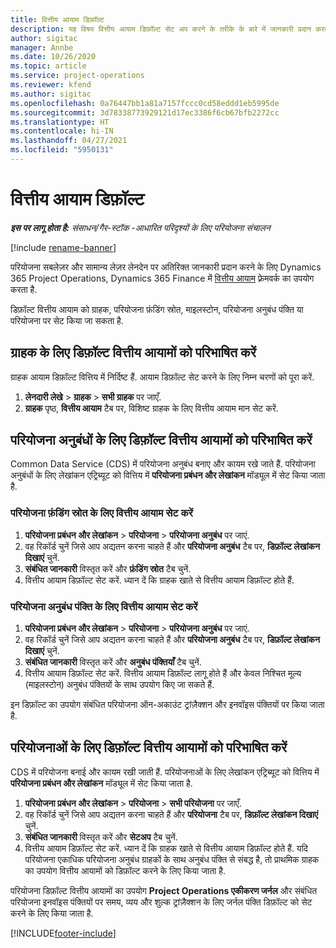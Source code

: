 ```yaml
---
title: वित्तीय आयाम डिफ़ॉल्ट
description: यह विषय वित्तीय आयाम डिफ़ॉल्ट सेट अप करने के तरीके के बारे में जानकारी प्रदान करता है.
author: sigitac
manager: Annbe
ms.date: 10/26/2020
ms.topic: article
ms.service: project-operations
ms.reviewer: kfend
ms.author: sigitac
ms.openlocfilehash: 0a76447bb1a81a7157fccc0cd58eddd1eb5995de
ms.sourcegitcommit: 3d78338773929121d17ec3386f6cb67bfb2272cc
ms.translationtype: HT
ms.contentlocale: hi-IN
ms.lasthandoff: 04/27/2021
ms.locfileid: "5950131"
---
```

# <a name="financial-dimension-defaults"></a>वित्तीय आयाम डिफ़ॉल्ट

_**इस पर लागू होता है:** संसाधन/गैर-स्टॉक -आधारित परिदृश्यों के लिए परियोजना संचालन_

[!include [rename-banner](~/includes/cc-data-platform-banner.md)]

परियोजना सबलेज़र और सामान्य लेज़र लेनदेन पर अतिरिक्त जानकारी प्रदान करने के लिए Dynamics 365 Project Operations, Dynamics 365 Finance में [वित्तीय आयाम](/dynamics365/finance/general-ledger/financial-dimensions) फ़्रेमवर्क का उपयोग करता है.

डिफ़ॉल्ट वित्तीय आयाम को ग्राहक, परियोजना फ़ंडिंग स्रोत, माइलस्टोन, परियोजना अनुबंध पंक्ति या परियोजना पर सेट किया जा सकता है.

## <a name="define-default-financial-dimensions-for-a-customer"></a>ग्राहक के लिए डिफ़ॉल्ट वित्तीय आयामों को परिभाषित करें

ग्राहक आयाम डिफ़ॉल्ट वित्तिय में निर्दिष्ट हैं. आयाम डिफ़ॉल्ट सेट करने के लिए निम्न चरणों को पूरा करें.

1. **लेनदारी लेखे** > **ग्राहक** > **सभी ग्राहक** पर जाएँ.
2. **ग्राहक** पृष्ठ, **वित्तीय आयाम** टैब पर, विशिष्ट ग्राहक के लिए वित्तीय आयाम मान सेट करें.

## <a name="define-default-financial-dimensions-for-project-contracts"></a>परियोजना अनुबंधों के लिए डिफ़ॉल्ट वित्तीय आयामों को परिभाषित करें

Common Data Service (CDS) में परियोजना अनुबंध बनाए और कायम रखे जाते हैं. परियोजना अनुबंधों के लिए लेखांकन एट्रिब्यूट को वित्तिय में **परियोजना प्रबंधन और लेखांकन** मॉड्यूल में सेट किया जाता है.

### <a name="set-financial-dimensions-for-a-project-funding-source"></a>परियोजना फ़ंडिंग स्रोत के लिए वित्तीय आयाम सेट करें

1. **परियोजना प्रबंधन और लेखांकन** > **परियोजना** > **परियोजना अनुबंध** पर जाएं.
2. वह रिकॉर्ड चुनें जिसे आप अद्यतन करना चाहते हैं और **परियोजना अनुबंध** टैब पर, **डिफ़ॉल्ट लेखांकन दिखाएं** चुनें.
3. **संबंधित जानकारी** विस्तृत करें और **फ़ंडिंग स्रोत** टैब चुनें.
4. वित्तीय आयाम डिफ़ॉल्ट सेट करें. ध्यान दें कि ग्राहक खाते से वित्तीय आयाम डिफ़ॉल्ट होते हैं.

### <a name="set-financial-dimensions-for-a-project-contract-line"></a>परियोजना अनुबंध पंक्ति के लिए वित्तीय आयाम सेट करें

1. **परियोजना प्रबंधन और लेखांकन** > **परियोजना** > **परियोजना अनुबंध** पर जाएं.
2. वह रिकॉर्ड चुनें जिसे आप अद्यतन करना चाहते हैं और **परियोजना अनुबंध** टैब पर, **डिफ़ॉल्ट लेखांकन दिखाएं** चुनें.
3. **संबंधित जानकारी** विस्तृत करें और **अनुबंध पंक्तियाँ** टैब चुनें.
4. वित्तीय आयाम डिफ़ॉल्ट सेट करें. वित्तीय आयाम डिफ़ॉल्ट लागू होते हैं और केवल निश्चित मूल्य (माइलस्टोन) अनुबंध पंक्तियों के साथ उपयोग किए जा सकते हैं.

इन डिफ़ॉल्ट का उपयोग संबंधित परियोजना ऑन-अकाउंट ट्रांज़ैक्शन और इनवॉइस पंक्तियों पर किया जाता है.

## <a name="define-default-financial-dimensions-for-projects"></a>परियोजनाओं के लिए डिफ़ॉल्ट वित्तीय आयामों को परिभाषित करें

CDS में परियोजना बनाई और कायम रखी जाती हैं. परियोजनाओं के लिए लेखांकन एट्रिब्यूट को वित्तिय में **परियोजना प्रबंधन और लेखांकन** मॉड्यूल में सेट किया जाता है.

1. **परियोजना प्रबंधन और लेखांकन** > **परियोजना** > **सभी परियोजना** पर जाएँ.
2. वह रिकॉर्ड चुनें जिसे आप अद्यतन करना चाहते हैं और **परियोजना** टैब पर, **डिफ़ॉल्ट लेखांकन दिखाएं** चुनें.
3. **संबंधित जानकारी** विस्तृत करें और **सेटअप** टैब चुनें.
4. वित्तीय आयाम डिफ़ॉल्ट सेट करें. ध्यान दें कि ग्राहक खाते से वित्तीय आयाम डिफ़ॉल्ट होते हैं. यदि परियोजना एकाधिक परियोजना अनुबंध ग्राहकों के साथ अनुबंध पंक्ति से संबद्ध है, तो प्राथमिक ग्राहक का उपयोग वित्तीय आयामों को डिफ़ॉल्ट करने के लिए किया जाता है.

परियोजना डिफ़ॉल्ट वित्तीय आयामों का उपयोग **Project Operations एकीकरण जर्नल** और संबंधित परियोजना इनवॉइस पंक्तियों पर समय, व्यय और शुल्क ट्रांज़ैक्शन के लिए जर्नल पंक्ति डिफ़ॉल्ट को सेट करने के लिए किया जाता है.


[!INCLUDE[footer-include](../includes/footer-banner.md)]